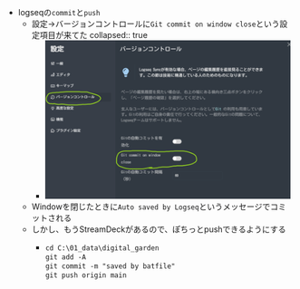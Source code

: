 - logseqの`commit`と`push`
	- 設定→バージョンコントロールに`Git commit on window close`という設定項目が来てた
	  collapsed:: true
		- ![image.png](../assets/image_1707578110511_0.png)
	- Windowを閉じたときに`Auto saved by Logseq`というメッセージでコミットされる
	- しかし、もうStreamDeckがあるので、ぽちっとpushできるようにする
		- ```shell
		  cd C:\01_data\digital_garden
		  git add -A
		  git commit -m "saved by batfile"
		  git push origin main
		  
		  ```